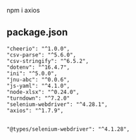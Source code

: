 npm i axios 

## package.json
    "cheerio": "^1.0.0",
    "csv-parse": "^5.6.0",
    "csv-stringify": "^6.5.2",
    "dotenv": "^16.4.7",
    "ini": "^5.0.0",
    "jnu-abc": "^0.0.6",
    "js-yaml": "^4.1.0",
    "node-xlsx": "^0.24.0",
    "turndown": "^7.2.0"
    "selenium-webdriver": "^4.28.1",
    "axios": "^1.7.9",


    "@types/selenium-webdriver": "^4.1.28",